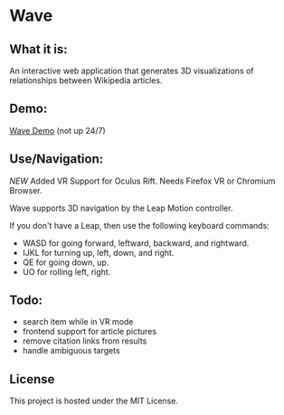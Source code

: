 Wave
====
## What it is:

An interactive web application that generates 3D visualizations of relationships between Wikipedia articles.

## Demo:

[Wave Demo](http://wave.ngrok.com)
(not up 24/7)

## Use/Navigation:
*NEW* Added VR Support for Oculus Rift. Needs Firefox VR or Chromium Browser.

Wave supports 3D navigation by the Leap Motion controller.

If you don't have a Leap, then use the following keyboard commands:

- WASD for going forward, leftward, backward, and rightward.
- IJKL for turning up, left, down, and right.
- QE for going down, up.
- UO for rolling left, right.

## Todo:

- search item while in VR mode
- frontend support for article pictures
- remove citation links from results
- handle ambiguous targets

## License

This project is hosted under the MIT License.